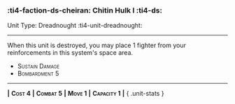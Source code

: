 ### :ti4-faction-ds-cheiran: **Chitin Hulk I** :ti4-ds:

Unit Type: Dreadnought :ti4-unit-dreadnought:

---

When this unit is destroyed, you may place 1 fighter from your reinforcements in this system's space area.

* <span style="font-variant:small-caps;">Sustain Damage</span> 
* <span style="font-variant:small-caps;">Bombardment 5</span> 

---

__|__ <span style="font-variant:small-caps;white-space: nowrap;">**Cost 4**</span> __|__ <span style="font-variant:small-caps;white-space: nowrap;">**Combat 5**</span> __|__ <span style="font-variant:small-caps;white-space: nowrap;">**Move 1**</span> __|__ <span style="font-variant:small-caps;white-space: nowrap;">**Capacity 1**</span> __|__
{ .unit-stats }
